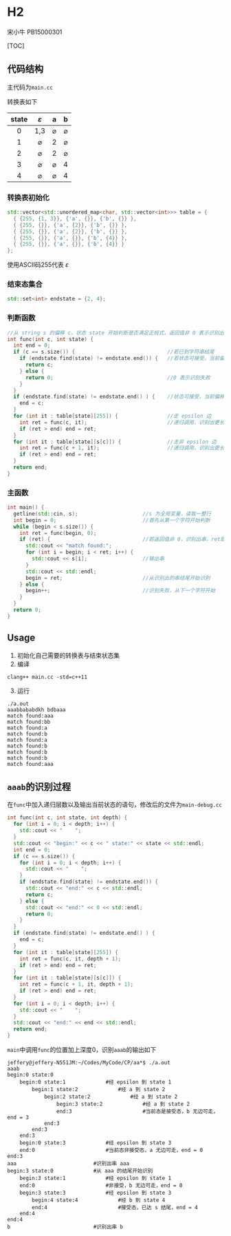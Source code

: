 # H2

宋小牛 PB15000301

[TOC]

## 代码结构

主代码为`main.cc`

转换表如下

| state | $\varepsilon$ |       a       |       b       |
| :---: | :-----------: | :-----------: | :-----------: |
|   0   |      1,3      | $\varnothing$ | $\varnothing$ |
|   1   | $\varnothing$ |       2       | $\varnothing$ |
|   2   | $\varnothing$ |       2       | $\varnothing$ |
|   3   | $\varnothing$ | $\varnothing$ |       4       |
|   4   | $\varnothing$ | $\varnothing$ |       4       |

### 转换表初始化

```c++
std::vector<std::unordered_map<char, std::vector<int>>> table = {
  { {255, {1, 3}}, {'a', {}}, {'b', {}} },
  { {255, {}}, {'a', {2}}, {'b', {}} },
  { {255, {}}, {'a', {2}}, {'b', {}} },
  { {255, {}}, {'a', {}}, {'b', {4}} },
  { {255, {}}, {'a', {}}, {'b', {4}} }
};
```

使用ASCII码255代表 $\varepsilon$

### 结束态集合

```c++
std::set<int> endstate = {2, 4};
```

### 判断函数

```c++
//从 string s 的偏移 c，状态 state 开始判断是否满足正规式，返回值非 0 表示识别出的串结尾，0表示不符合
int func(int c, int state) {
  int end = 0;
  if (c == s.size()) {								//若已到字符串结尾
    if (endstate.find(state) != endstate.end()) {	//若状态可接受，当前偏移即识别出的串结尾
      return c;
    } else {
      return 0;										//0 表示识别失败
    }
  }
  if (endstate.find(state) != endstate.end() ) {	//状态可接受，当前偏移即识别出的串结尾
    end = c;
  }
  for (int it : table[state][255]) {				//走 epsilon 边
    int ret = func(c, it);							//递归调用，识别出更长的则更新结尾
    if (ret > end) end = ret;
  }
  for (int it : table[state][s[c]]) {				//走非 epsilon 边
    int ret = func(c + 1, it);						//递归调用，识别出更长的则更新结尾
    if (ret > end) end = ret;
  }
  return end;
}
```

### 主函数

```c++
int main() {
  getline(std::cin, s);						//s 为全局变量，读取一整行
  int begin = 0;							//首先从第一个字符开始判断
  while (begin < s.size()) {
    int ret = func(begin, 0);
    if (ret) {								//若返回值非 0，识别出串，ret即为结尾
      std::cout << "match found:";
      for (int i = begin; i < ret; i++) {
        std::cout << s[i];					//输出串
      }
      std::cout << std::endl;
      begin = ret;							//从识别出的串结尾开始识别
    } else {
      begin++;								//识别失败，从下一个字符开始
    }
  }
  return 0;
}
```

## Usage

1. 初始化自己需要的转换表与结束状态集
2. 编译

```shell
clang++ main.cc -std=c++11
```

3. 运行

```shell
./a.out
aaabbababdkh bdbaaa
match found:aaa
match found:bb
match found:a
match found:b
match found:a
match found:b
match found:b
match found:b
match found:aaa
```

## `aaab`的识别过程

在`func`中加入递归层数以及输出当前状态的语句，修改后的文件为`main-debug.cc`

```c++
int func(int c, int state, int depth) {
  for (int i = 0; i < depth; i++) {
    std::cout << "    ";
  }
  std::cout << "begin:" << c << " state:" << state << std::endl;
  int end = 0;
  if (c == s.size()) {
    for (int i = 0; i < depth; i++) {
      std::cout << "    ";
    }
    if (endstate.find(state) != endstate.end()) {
      std::cout << "end:" << c << std::endl;
      return c;
    } else {
      std::cout << "end:" << 0 << std::endl;
      return 0;
    }
  }
  if (endstate.find(state) != endstate.end() ) {
    end = c;
  }
  for (int it : table[state][255]) {
    int ret = func(c, it, depth + 1);
    if (ret > end) end = ret;
  }
  for (int it : table[state][s[c]]) {
    int ret = func(c + 1, it, depth + 1);
    if (ret > end) end = ret;
  }
  for (int i = 0; i < depth; i++) {
    std::cout << "    ";
  }
  std::cout << "end:" << end << std::endl;
  return end;
}
```

`main`中调用`func`的位置加上深度0，识别`aaab`的输出如下

```shell
jeffery@jeffery-N551JM:~/Codes/MyCode/CP/aa*$ ./a.out 
aaab
begin:0 state:0
    begin:0 state:1				#经 epsilon 到 state 1
        begin:1 state:2				#经 a 到 state 2
            begin:2 state:2				#经 a 到 state 2
                begin:3 state:2				#经 a 到 state 2
                end:3						#当前态是接受态，b 无边可走，end = 3
            end:3
        end:3
    end:3
    begin:0 state:3				#经 epsilon 到 state 3
    end:0						#当前态非接受态，a 无边可走，end = 0
end:3
aaa							#识别出串 aaa
begin:3 state:0				#从 aaa 的结尾开始识别
    begin:3 state:1				#经 epsilon 到 state 1
    end:0						#非接受，b 无边可走，end = 0
    begin:3 state:3				#经 epsilon 到 state 3
        begin:4 state:4				#经 b 到 state 4
        end:4						#接受态，已达 s 结尾，end = 4
    end:4
end:4
b							#识别出串 b

```

